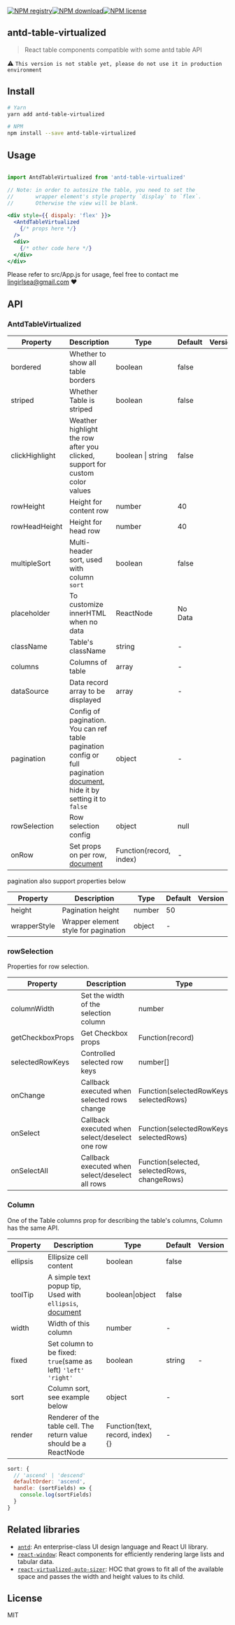 [![NPM registry](https://img.shields.io/npm/v/antd-table-virtualized.svg?style=for-the-badge&color=blue)](https://yarnpkg.com/en/package/antd-table-virtualized)[![NPM download](https://img.shields.io/npm/dm/antd-table-virtualized.svg?style=for-the-badge&color=green)](https://npmcharts.com/compare/antd-table-virtualized?minimal=true)[![NPM license](https://img.shields.io/badge/license-mit-red.svg?style=for-the-badge)](LICENSE)

## antd-table-virtualized
> React table components compatible with some antd table API

:warning: `This version is not stable yet, please do not use it in production environment`


## Install

```bash
# Yarn
yarn add antd-table-virtualized

# NPM
npm install --save antd-table-virtualized
```

## Usage

```jsx

import AntdTableVirtualized from 'antd-table-virtualized'

// Note: in order to autosize the table, you need to set the
//       wrapper element's style property `display` to `flex`.
//       Otherwise the view will be blank.

<div style={{ dispaly: 'flex' }}>
  <AntdTableVirtualized
    {/* props here */}
  />
  <div>
    {/* other code here */}
  </div>
</div>
```

Please refer to src/App.js for usage, feel free to contact me <lingirlsea@gmail.com> :heart:


## API

### AntdTableVirtualized 
|  Property   | Description  |  Type  |  Default  |  Version  |
|  ----   | ----  |  ----  |  ----    |  ----  |
| bordered | Whether to show all table borders | boolean | false |  |
| striped | Whether Table is striped | boolean | false |  |
| clickHighlight | Weather highlight the row after you clicked, support for custom color values | boolean \| string | false |  |
| rowHeight | Height for content row | number | 40 |  |
| rowHeadHeight | Height for head row | number | 40 |  |
| multipleSort | Multi-header sort, used with column `sort` | boolean | false |  |
| placeholder | To customize innerHTML when no data | ReactNode  | No Data |  |
| className | Table's className | string | - |  |
| columns | Columns of table | array | - |  |
| dataSource | Data record array to be displayed | array | - |  |
| pagination | Config of pagination.  You can ref table pagination config or full pagination [document](https://ant.design/components/pagination/), hide it by setting it to `false` | object | - |  |
| rowSelection | Row selection config | object | null |  |
| onRow | Set props on per row, [document](https://ant.design/components/table/#onRow-usage) | Function(record, index) | - |  |


pagination also support properties below

| Property | Description | Type | Default | Version |
| ---- | ---- | ---- | ---- | ---- |
| height | Pagination height | number | 50 |  |
| wrapperStyle | Wrapper element style for pagination | object | - |  |


### rowSelection
Properties for row selection.

| Property | Description | Type | Default | Version |
| ---- | ---- | ---- | ---- | ---- |
| columnWidth | Set the width of the selection column | number | 48 |  |
| getCheckboxProps |	Get Checkbox props | Function(record) | - |  |
| selectedRowKeys | Controlled selected row keys | number[] | [] |  |
| onChange | Callback executed when selected rows change | Function(selectedRowKeys, selectedRows) |  |  |
| onSelect | Callback executed when select/deselect one row | Function(selectedRowKeys, selectedRows) | - |  |
| onSelectAll | Callback executed when select/deselect all rows | Function(selected, selectedRows, changeRows) | - |  |



### Column
One of the Table columns prop for describing the table's columns, Column has the same API.

| Property | Description | Type | Default | Version |
| ---- | ---- | ---- | ---- | ---- |
| ellipsis | Ellipsize cell content | boolean | false |  |
| toolTip | A simple text popup tip, Used with `ellipsis`, [document](https://ant.design/components/tooltip/)  | boolean\|object | false |  |
| width | Width of this column | number | - |  |
| fixed |	Set column to be fixed: `true`(same as left) `'left'` `'right'` | boolean|string | - |  |
| sort |	Column sort, see example below | object | - |  |
| render | Renderer of the table cell. The return value should be a ReactNode | Function(text, record, index) {} | - |  |

```jsx
sort: {
  // 'ascend' | 'descend'
  defaultOrder: 'ascend',
  handle: (sortFields) => {
    console.log(sortFields)
  }
}
```


## Related libraries

* [`antd`](https://www.npmjs.com/package/antd): An enterprise-class UI design language and React UI library.
* [`react-window`](https://www.npmjs.com/package/react-window): React components for efficiently rendering large lists and tabular data.
* [`react-virtualized-auto-sizer`](https://npmjs.com/package/react-virtualized-auto-sizer): HOC that grows to fit all of the available space and passes the width and height values to its child.


## License

MIT
